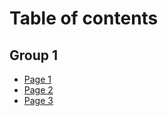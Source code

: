 # Table of contents

## Group 1

* [Page 1](README.md)
* [Page 2](group-1/page-2.md)
* [Page 3](group-1/page-3.md)
